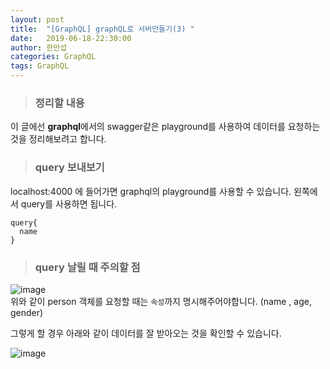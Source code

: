 ```yaml
---
layout: post
title:  "[GraphQL] graphQL로 서버만들기(3) "
date:   2019-06-18-22:30:00
author: 한만섭
categories: GraphQL
tags: GraphQL
---
```



> ### 정리할 내용 
  이 글에선 **graphql**에서의 swagger같은 playground를 사용하여 데이터를 요청하는 것을 정리해보려고 합니다.  
  
  
> ### query 보내보기 

  localhost:4000 에 들어가면 graphql의 playground를 사용할 수 있습니다. 왼쪽에서 query를 사용하면 됩니다.  
  
  ```
  query{
    name
  }
  ```
  
> ### query 날릴 때 주의할 점 
![image](https://user-images.githubusercontent.com/46010705/59688345-72899380-9218-11e9-8c78-329f03e19419.png)  
위와 같이 person 객체를 요청할 때는 `속성`까지 명시해주어야합니다. (name , age, gender)  

그렇게 할 경우 아래와 같이 데이터를 잘 받아오는 것을 확인할 수 있습니다. 

![image](https://user-images.githubusercontent.com/46010705/59688799-63efac00-9219-11e9-8fb4-4da4bfd98e0b.png)
